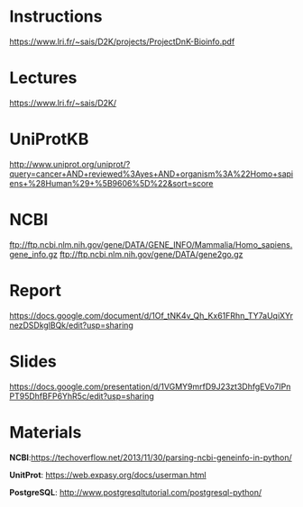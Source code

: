 # Instructions
https://www.lri.fr/~sais/D2K/projects/ProjectDnK-Bioinfo.pdf

# Lectures
https://www.lri.fr/~sais/D2K/

# UniProtKB
http://www.uniprot.org/uniprot/?query=cancer+AND+reviewed%3Ayes+AND+organism%3A%22Homo+sapiens+%28Human%29+%5B9606%5D%22&sort=score

# NCBI
ftp://ftp.ncbi.nlm.nih.gov/gene/DATA/GENE_INFO/Mammalia/Homo_sapiens.gene_info.gz
ftp://ftp.ncbi.nlm.nih.gov/gene/DATA/gene2go.gz

# Report
https://docs.google.com/document/d/1Of_tNK4v_Qh_Kx61FRhn_TY7aUqiXYrnezDSDkglBQk/edit?usp=sharing

# Slides
https://docs.google.com/presentation/d/1VGMY9mrfD9J23zt3DhfgEVo7IPnPT95DhfBFP6YhR5c/edit?usp=sharing

# Materials
**NCBI**:https://techoverflow.net/2013/11/30/parsing-ncbi-geneinfo-in-python/

**UnitProt**: https://web.expasy.org/docs/userman.html

**PostgreSQL**: http://www.postgresqltutorial.com/postgresql-python/
